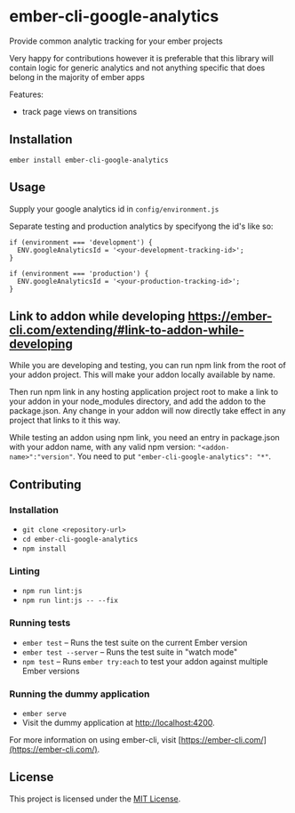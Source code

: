 ember-cli-google-analytics
==============================================================================

Provide common analytic tracking for your ember projects

Very happy for contributions however it is preferable that this library will contain logic for generic analytics and not 
anything specific that does belong in the majority of ember apps
  
Features:
  - track page views on transitions


Installation
------------------------------------------------------------------------------

```
ember install ember-cli-google-analytics
```


Usage
------------------------------------------------------------------------------

Supply your google analytics id in `config/environment.js`

Separate testing and production analytics by specifyong the id's like so:
```
if (environment === 'development') {
  ENV.googleAnalyticsId = '<your-development-tracking-id>';
}

if (environment === 'production') {
  ENV.googleAnalyticsId = '<your-production-tracking-id>';
}
```


Link to addon while developing https://ember-cli.com/extending/#link-to-addon-while-developing
------------------------------------------------------------------------------

While you are developing and testing, you can run npm link from the root of your addon project. This will make your addon locally available by name.

Then run npm link <addon-name> in any hosting application project root to make a link to your addon in your node_modules directory, and add the addon to the package.json. Any change in your addon will now directly take effect in any project that links to it this way.

While testing an addon using npm link, you need an entry in package.json with your addon name, with any valid npm version: `"<addon-name>":"version"`. You need to put `"ember-cli-google-analytics": "*"`.


Contributing
------------------------------------------------------------------------------

### Installation

* `git clone <repository-url>`
* `cd ember-cli-google-analytics`
* `npm install`

### Linting

* `npm run lint:js`
* `npm run lint:js -- --fix`

### Running tests

* `ember test` – Runs the test suite on the current Ember version
* `ember test --server` – Runs the test suite in "watch mode"
* `npm test` – Runs `ember try:each` to test your addon against multiple Ember versions

### Running the dummy application

* `ember serve`
* Visit the dummy application at [http://localhost:4200](http://localhost:4200).

For more information on using ember-cli, visit [https://ember-cli.com/](https://ember-cli.com/).

License
------------------------------------------------------------------------------

This project is licensed under the [MIT License](LICENSE.md).
